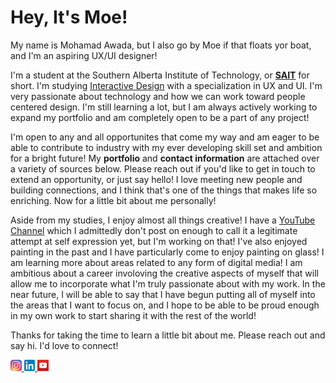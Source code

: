 # Hey, It's Moe!

<link href="style.css" rel="stylesheet"></link>

My name is Mohamad Awada, but I also go by Moe if that floats yor boat, and I'm an aspiring UX/UI designer!

I'm a student at the Southern Alberta Institute of Technology, or [**SAIT**](https://www.sait.ca/) for short. I'm studying [Interactive Design](https://www.sait.ca/programs-and-courses/diplomas/interactive-design-user-experience) with a specialization in UX and UI. I'm very passionate about technology and how we can work toward people centered design. I'm still learning a lot, but I am always actively working to expand my portfolio and am completely open to be a part of any project!

I'm open to any and all opportunites that come my way and am eager to be able to contribute to industry with my ever developing skill set and ambition for a bright future! My **portfolio** and **contact information** are attached over a variety of sources below. Please reach out if you'd like to get in touch to extend an opportunity, or just say hello! I love meeting new people and building connections, and I think that's one of the things that makes life so enriching. Now for a little bit about me personally!

Aside from my studies, I enjoy almost all things creative! I have a [YouTube Channel](https://www.youtube.com/@moetif) which I admittedly don't post on enough to call it a legitimate attempt at self expression yet, but I'm working on that! I've also enjoyed painting in the past and I have particularly come to enjoy painting on glass! I am learning more about areas related to any form of digital media! I am ambitious about a career involoving the creative aspects of myself that will allow me to incorporate what I'm truly passionate about with my work. In the near future, I will be able to say that I have begun putting all of myself into the areas that I want to focus on, and I hope to be able to be proud enough in my own work to start sharing it with the rest of the world!

Thanks for taking the time to learn a little bit about me. Please reach out and say hi. I'd love to connect!

<a href="https://www.instagram.com/moester04/"><img alt="Instagram Logo" src="./Icons/Insta-logo.png" width="3.5%" class="icon">  <a href="https://www.linkedin.com/in/mohamad-issam-awada/"><img alt="LinkedIn Logo" src="./Icons/LinkedIn-logo.png" width="3.5%" class="icon">    <a href="https://www.youtube.com/@moetif"><img alt="YouTube Logo" src="./Icons/YouTube-logo.png" width="3.5%" class="icon">
